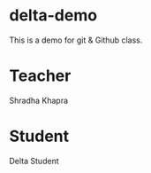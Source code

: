 # delta-demo
This is a demo for git &amp; Github class.

# Teacher
Shradha Khapra

# Student
Delta Student 